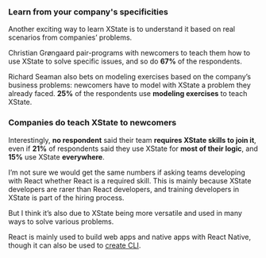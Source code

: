 ### Learn from your company's specificities

Another exciting way to learn XState is to understand it based on real scenarios from companies’ problems.

Christian Grøngaard pair-programs with newcomers to teach them how to use XState to solve specific issues, and so do **67%** of the respondents.

Richard Seaman also bets on modeling exercises based on the company’s business problems: newcomers have to model with XState a problem they already faced. **25%** of the respondents use **modeling exercises** to teach XState.

### Companies do teach XState to newcomers

Interestingly, **no respondent** said their team **requires XState skills to join it**, even if **21%** of respondents said they use XState for **most of their logic**, and **15%** use XState **everywhere**.

I’m not sure we would get the same numbers if asking teams developing with React whether React is a required skill. This is mainly because XState developers are rarer than React developers, and training developers in XState is part of the hiring process.

But I think it’s also due to XState being more versatile and used in many ways to solve various problems.

React is mainly used to build web apps and native apps with React Native, though it can also be used to [create CLI](https://github.com/vadimdemedes/ink).
